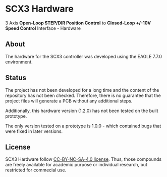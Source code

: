 # SCX3 Hardware
3 Axis **Open-Loop STEP/DIR Position Control** to **Closed-Loop +/-10V Speed Control** Interface - Hardware

## About

The hardware for the SCX3 controller was developed using the EAGLE 7.7.0 environment.

## Status

The project has not been developed for a long time and the content of the repository has not been checked. Therefore, there is no guarantee that the project files will generate a PCB without any additional steps.

Additionally, this hardware version (1.2.0) has not been tested on the built prototype.

The only version tested on a prototype is 1.0.0 - which contained bugs that were fixed in later versions.

## License

SCX3 Hardware follow [CC-BY-NC-SA-4.0 license](LICENSE). Thus, those compounds are freely available for academic purpose or individual research, but restricted for commecial use.

